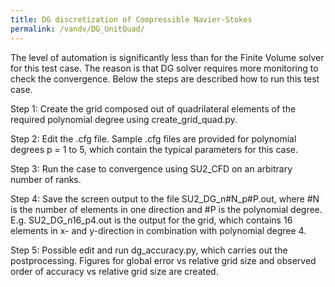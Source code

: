 ```yaml
---
title: DG discretization of Compressible Navier-Stokes
permalink: /vandv/DG_UnitQuad/
---
```


The level of automation is significantly less than for the Finite Volume solver for this test case. The reason is that DG solver requires more monitoring to check the convergence. Below the steps are described how to run this test case.

Step 1: Create the grid composed out of quadrilateral elements of the required polynomial degree using create_grid_quad.py.

Step 2: Edit the .cfg file. Sample .cfg files are provided for polynomial degrees p = 1 to 5, which contain the typical parameters for this case.

Step 3: Run the case to convergence using SU2_CFD on an arbitrary number of ranks.

Step 4: Save the screen output to the file SU2_DG_n#N_p#P.out, where #N is the number of elements in one direction and #P is the polynomial degree. E.g. SU2_DG_n16_p4.out is the output for the grid, which contains 16 elements in x- and y-direction in combination with polynomial degree 4.

Step 5: Possible edit and run dg_accuracy.py, which carries out the postprocessing. Figures for global error vs relative grid size and observed order of accuracy vs relative grid size are created.
